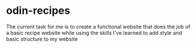 # odin-recipes
The current task for me is to create a functional website that does the job of a basic recipe website while using the skills I've learned to add style and basic structure to my website
